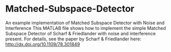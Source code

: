 # Matched-Subspace-Detector
An example implementation of Matched Subspace Detector with Noise and Interference
This MATLAB file shows how to implement the simple Matched Subspace Detector of Scharf & Friedlander with noise and interference present. For details, see the paper by Scharf & Friedlander here: http://dx.doi.org/10.1109/78.301849
